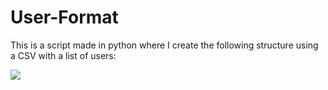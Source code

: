 # User-Format
This is a script made in python where I create the following structure using a CSV with a list of users:

![](./User%20Script/captura_usuario.png)
